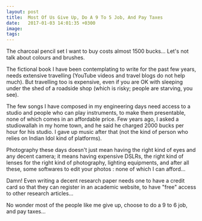 ```yaml
---
layout: post
title:  Most Of Us Give Up, Do A 9 To 5 Job, And Pay Taxes
date:   2017-01-03 14:01:35 +0300
image:  
tags:   
---
```

The charcoal pencil set I want to buy costs almost 1500 bucks... Let's not talk about colours and brushes.

The fictional book I have been contemplating to write for the past few years, needs extensive travelling (YouTube videos and travel blogs do not help much). But travelling too is expensive, even if you are OK with sleeping under the shed of a roadside shop (which is risky; people are starving, you see).

The few songs I have composed in my engineering days need access to a studio and people who can play instruments, to make them presentable, none of which comes in an affordable price. Few years ago, I asked a studiowallah in my home town, and he said he charged 2000 bucks per hour for his studio. I gave up music after that (not the kind of person who relies on Indian Idol kind of platforms).

Photography these days doesn't just mean having the right kind of eyes and any decent camera; it means having expensive DSLRs, the right kind of lenses for the right kind of photography, lighting equipments, and after all these, some softwares to edit your photos : none of which I can afford...

Damn! Even writing a decent research paper needs one to have a credit card so that they can register in an academic website, to have "free" access to other research articles...

No wonder most of the people like me give up, choose to do a 9 to 6 job, and pay taxes...
